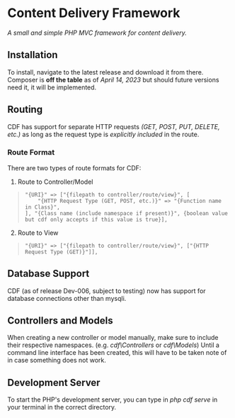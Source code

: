 # Content Delivery Framework
*A small and simple PHP MVC framework for content delivery.*

## Installation
To install, navigate to the latest release and download it from there. Composer is **off the table** as of _April 14, 2023_ but should future versions need it, it will be implemented.

## Routing
CDF has support for separate HTTP requests *(GET, POST, PUT, DELETE, etc.)* as long as the request type is *explicitly included* in the route.
### Route Format
There are two types of route formats for CDF:

 1. Route to Controller/Model
>     "{URI}" => ["{filepath to controller/route/view}", [
>         "{HTTP Request Type (GET, POST, etc.)}" => "{Function name in Class}",
>     ], "{Class name (include namespace if present)}", {boolean value but cdf only accepts if this value is true}],
 2. Route to View
>     "{URI}" => ["{filepath to controller/route/view}", ["{HTTP Request Type (GET)}"]],

## Database Support
CDF (as of release Dev-006, subject to testing) now has support for database connections other than mysqli.

## Controllers and Models
When creating a new controller or model manually, make sure to include their respective namespaces. (e.g. _cdf\Controllers_ or _cdf\Models_)
Until a command line interface has been created, this will have to be taken note of in case something does not work.

## Development Server
To start the PHP's development server, you can type in _php cdf serve_ in your terminal in the correct directory.
